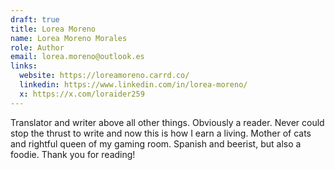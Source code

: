```yaml
---
draft: true
title: Lorea Moreno
name: Lorea Moreno Morales
role: Author
email: lorea.moreno@outlook.es
links:
  website: https://loreamoreno.carrd.co/
  linkedin: https://www.linkedin.com/in/lorea-moreno/
  x: https://x.com/loraider259
---
```


Translator and writer above all other things. Obviously a reader. Never could stop the thrust to write and now this is how I earn a living. Mother of cats and rightful queen of my gaming room. Spanish and beerist, but also a foodie. Thank you for reading!
